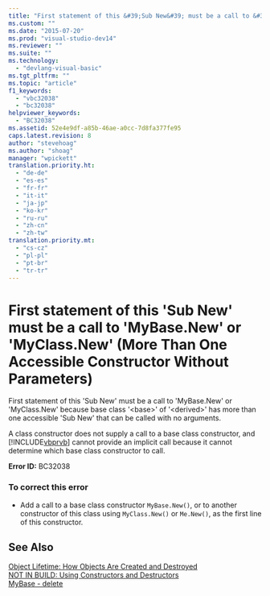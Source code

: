 ```yaml
---
title: "First statement of this &#39;Sub New&#39; must be a call to &#39;MyBase.New&#39; or &#39;MyClass.New&#39; (More Than One Accessible Constructor Without Parameters) | Microsoft Docs"
ms.custom: ""
ms.date: "2015-07-20"
ms.prod: "visual-studio-dev14"
ms.reviewer: ""
ms.suite: ""
ms.technology: 
  - "devlang-visual-basic"
ms.tgt_pltfrm: ""
ms.topic: "article"
f1_keywords: 
  - "vbc32038"
  - "bc32038"
helpviewer_keywords: 
  - "BC32038"
ms.assetid: 52e4e9df-a85b-46ae-a0cc-7d8fa377fe95
caps.latest.revision: 8
author: "stevehoag"
ms.author: "shoag"
manager: "wpickett"
translation.priority.ht: 
  - "de-de"
  - "es-es"
  - "fr-fr"
  - "it-it"
  - "ja-jp"
  - "ko-kr"
  - "ru-ru"
  - "zh-cn"
  - "zh-tw"
translation.priority.mt: 
  - "cs-cz"
  - "pl-pl"
  - "pt-br"
  - "tr-tr"
---
```

# First statement of this &#39;Sub New&#39; must be a call to &#39;MyBase.New&#39; or &#39;MyClass.New&#39; (More Than One Accessible Constructor Without Parameters)
First statement of this 'Sub New' must be a call to 'MyBase.New' or 'MyClass.New' because base class '\<base>' of '\<derived>' has more than one accessible 'Sub New' that can be called with no arguments.  
  
 A class constructor does not supply a call to a base class constructor, and [!INCLUDE[vbprvb](../../csharp/programming-guide/concepts/linq/includes/vbprvb_md.md)] cannot provide an implicit call because it cannot determine which base class constructor to call.  
  
 **Error ID:** BC32038  
  
### To correct this error  
  
-   Add a call to a base class constructor `MyBase.New()`, or to another constructor of this class using `MyClass.New()` or `Me.New()`, as the first line of this constructor.  
  
## See Also  
 [Object Lifetime: How Objects Are Created and Destroyed](../../visual-basic/programming-guide/language-features/objects-and-classes/object-lifetime-how-objects-are-created-and-destroyed.md)   
 [NOT IN BUILD: Using Constructors and Destructors](http://msdn.microsoft.com/en-us/548eebe1-86c4-4377-b2f5-447cb8be3d90)   
 [MyBase - delete](http://msdn.microsoft.com/en-us/52491d06-6451-4f6f-9aa6-8fab59bbc2b9)
